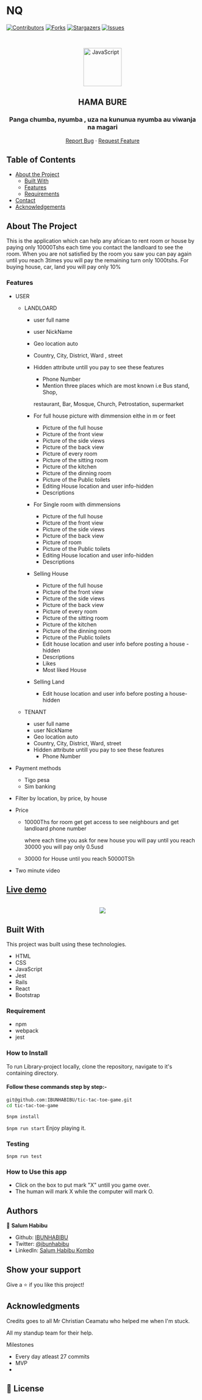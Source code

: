# NQ
[![Contributors][contributors-shield]][contributors-url]
[![Forks][forks-shield]][forks-url]
[![Stargazers][stars-shield]][stars-url]
[![Issues][issues-shield]][issues-url]

<br />

<p align="center">
  <a href="git@github.com:TAMADUNI/Hama.git">
    <p align="center"> <img src="https://user-images.githubusercontent.com/55361440/87301597-7d9f1800-c52d-11ea-84e7-7a5684626b3f.png" alt="JavaScript" width="100" height="100"> </p>
  </a>

  <h2 align="center"> HAMA BURE</h2>
  <h3 align="center"> Panga chumba, nyumba , uza na kununua nyumba au viwanja na magari</h3>

  <p align="center">
    <a href="https://github.com/TAMADUNI/Hama/issues">Report Bug</a>
    · 
    <a href="https://github.com/TAMADUNI/Hama/issues">Request Feature</a>
  </p>
</p>

## Table of Contents

* [About the Project](#about-the-project)
  * [Built With](#built-with)
  * [Features](#features)
  * [Requirements](#requirements)
* [Contact](#Authors)
* [Acknowledgements](#acknowledgements)

<!-- ABOUT THE PROJECT -->
## About The Project

This is the application which can help any african to rent room or house by paying only 10000Tshs each time you contact the landloard to see the room. When you are not satisfied by the room you saw you can pay again until you reach 3times you will pay the remaining turn only 1000tshs. For buying house, car, land you will pay only 10%

### Features

-  USER
      * LANDLOARD 
          * user full name
          * user NickName 
          * Geo location auto 
          * Country, City, District, Ward , street
          * Hidden attribute untill you pay to see these features
            * Phone Number
            * Mention three places which are most known i.e Bus stand, Shop,

            restaurant, Bar, Mosque, Church, Petrostation, supermarket
          * For full house picture with dimmension eithe in m or feet
            * Picture of the full house  
            * Picture of the front view 
            * Picture of the side views
            * Picture of the back view 
            * Picture of every room
            * Picture of the sitting room 
            * Picture of the kitchen 
            * Picture of the dinning room
            * Picture of the Public toilets
            * Editing House location and user info-hidden
            * Descriptions 

          * For Single room with dimmensions
            * Picture of the full house
            * Picture of the front view
            * Picture of the side views
            * Picture of the back view 
            * Picture of  room
            * Picture of the Public toilets
            * Editing House location and user info-hidden
            * Descriptions 

          * Selling House
            * Picture of the full house
            * Picture of the front view
            * Picture of the side views
            * Picture of the back view 
            * Picture of every room
            * Picture of the sitting room 
            * Picture of the kitchen 
            * Picture of the dinning room
            * Picture of the Public toilets
            * Edit house location and user info before posting a house - hidden
            * Descriptions 
            * Likes 
            * Most liked House 

          * Selling Land
           
            * Edit house location and user info before posting a house- hidden
      * TENANT 

          * user full name
          * user NickName 
          * Geo location auto 
          * Country, City, District, Ward, street
          * Hidden attribute untill you pay to see these features
            * Phone Number
            
- Payment methods 
    * Tigo pesa
    * Sim banking 
- Filter by location, by price, by house
- Price 
    * 10000Ths for room get get access to see neighbours and get landloard phone number
       
       where each time you ask for new house you will pay until you reach 30000 you will pay only 0.5usd 
    * 30000 for House until you reach 50000TSh

- Two minute video 

## [Live demo](#/ "Of the project")
<br/>
<div align="center">

<img  src="https://github.com/TAMADUNI/Hama/blob/feature/src/Images/4e6rgj.gif" />
</div>

<!-- BUILD WITH -->
## Built With

This project was built using these technologies.
* HTML
* CSS
* JavaScript
* Jest
* Rails 
* React
* Bootstrap 

### Requirement

- npm
- webpack
- jest

### How to Install 

To run Library-project locally, clone the repository, navigate to it's containing directory.

#### Follow these commands step by step:-

```bash
git@github.com:IBUNHABIBU/tic-tac-toe-game.git
cd tic-tac-toe-game
```
 `$npm install `
 
 `$npm run start`
Enjoy playing it.

### Testing

 `$npm run test `

### How to Use this app
- Click on the box to put mark "X" untill you game over.
- The human will mark X while the computer will mark O.
<!-- CONTACT -->
## Authors

👤 **Salum Habibu** 
    
* Github: [IBUNHABIBU](https://github.com/IBUNHABIBU)
* Twitter: [@ibunhabibu](https://twitter.com/Ibunhabibu)
* LinkedIn: [Salum Habibu Kombo](https://www.linkedin.com/in/salum-habibu/)

## Show your support

Give a :star: if you like this project!


## Acknowledgments
Credits goes to all Mr Christian Ceamatu who helped me when I'm stuck.

All my standup team for their help.

<!-- MARKDOWN LINKS & IMAGES -->
<!-- https://www.markdownguide.org/basic-syntax/#reference-style-links -->
[contributors-shield]: https://img.shields.io/github/contributors/TAMADUNI/Hama.svg?style=flat-square
[contributors-url]: https://github.com/TAMADUNI/Hama/graphs/contributors
[forks-shield]: https://img.shields.io/github/forks/TAMADUNI/Hama.svg?style=flat-square
[forks-url]: https://github.com/TAMADUNI/Hama/network/members
[stars-shield]: https://img.shields.io/github/stars/TAMADUNI/Hama.svg?style=flat-square
[stars-url]: https://github.com/TAMADUNI/Hama/stargazers
[issues-shield]: https://img.shields.io/github/issues/TAMADUNI/Hama.svg?style=flat-square
[issues-url]: https://github.com/TAMADUNI/Hama/issues

Milestones 

* Every day atleast 27 commits 
* MVP 
* 

## 📝 License
